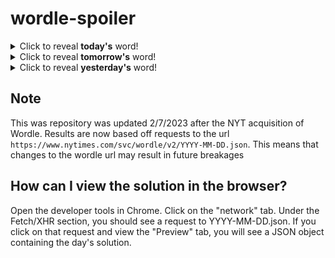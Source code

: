# wordle-spoiler

<details>
  <summary>Click to reveal <b>today's</b> word!</summary>
  <br>
  <b> match </b>
</details>

<details>
  <summary>Click to reveal <b>tomorrow's</b> word!</summary>
  <br>
  <b> build </b>
</details>

<details>
  <summary>Click to reveal <b>yesterday's</b> word!</summary>
  <br>
  <b> price </b>
</details>

## Note
This was repository was updated 2/7/2023 after the NYT acquisition of Wordle. Results are now based off requests to the url `https://www.nytimes.com/svc/wordle/v2/YYYY-MM-DD.json`. This means that changes to the wordle url may result in future breakages

## How can I view the solution in the browser?
Open the developer tools in Chrome. Click on the "network" tab. Under the Fetch/XHR section, you should see a request to YYYY-MM-DD.json. If you click on that request and view the "Preview" tab, you will see a JSON object containing the day's solution.